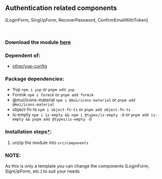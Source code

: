 ## Authentication related components
[LoginForm, SingUpForm, RecoverPassword, ConfirmEmailWithToken]

<br />

### Download the module [here](https://drive.google.com/uc?id=1B4bOROq6slxc-tF6xLjCelZwmVAZUJux&export=download)

### Dependent of:
- [other/yup-config](https://github.com/Braint-Tech/template-web/tree/main/components/other/yup-config)

### Package dependencies:
- Yup `npm i yup` or `pnpm add yup`
- Formik `npm i formik` or `pnpm add formik`
- @mui/icons-material `npm i @mui/icons-material` or `pnpm add @mui/icons-material`
- object-fn-ts `npm i object-fn-ts` or `pnpm add object-fn-ts`
- is-empty `npm i is-empty && npm i @types/is-empty -D` or `pnpm add is-empty && pnpm add @types/is-empty -D`


### Installation steps[*](https://github.com/Braint-Tech/template-web#installation-steps):
1. unzip the module into `src/components`

### NOTE:
As this is only a template you can change the components (LoginForm, SignUpForm, etc.) to suit your needs